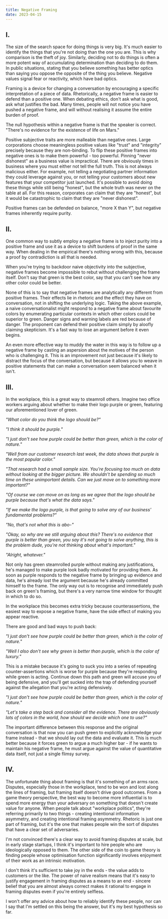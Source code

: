 ```yaml
---
title: Negative Framing
date: 2023-04-15
---
```


## I.
The size of the search space for doing things is very big. It's much easier to identify the things that you're not 
doing than the one you are. This is why comparison is the theft of joy. Similarly, deciding not to do things is often a 
more potent way of accumulating determination than deciding to do them. In public situations, stating that you believe 
something has better optics than saying you oppose the opposite of the thing you believe. Negative values signal fear 
or reactivity, which have bad optics.

Framing is a device for changing a conversation by encouraging a specific interpretation of a piece of data. 
Rhetorically, a negative frame is easier to defend than a positive one. When debating ethics, don't 
ask what is good, ask what justifies the bad. Many times, people will not notice you have pushed a negative frame, and 
will without realising it assume the entire burden of proof. 

The null hypothesis within a negative frame is that the speaker is correct. "There's no evidence for the existence of 
life on Mars."

Positive subjective traits are more malleable than negative ones. Large corporations choose meaningless positive values like "trust" and "integrity" precisely because they are 
non-binding. To flip these positive frames into negative ones is to make them powerful - too powerful. Pinning "never 
dishonest" as a business value is impractical. There are obviously times in business where you must either not tell the 
full truth. This is not always malicious either. For example, not telling a negotiating partner information they could 
leverage against you, or not telling your customers about new features that your competitor just launched. It's 
possible to avoid doing these things while still being "honest", but the whole truth was never on the table at all. For 
this reason, corporates can claim that they are "honest", but it would be catastrophic to claim that they are "never 
dishonest". 

Positive frames can be defended on balance, "more X than Y", but negative frames inherently require purity.

## II.
One common way to subtly employ a negative frame is to inject purity into a positive frame and use it as a device
to shift burdens of proof in the same way. When dealing in the empirical there's nothing wrong with this, because a 
proof by contradiction is all that is needed. 

When you're trying to backdoor naive objectivity into the subjective, negative frames become impossible to rebut 
without challenging the frame itself. Don't say that green is the best color, say that you can't see how any other 
color could be better. 

None of this is to say that negative frames are analytically any different from positive frames. Their effects lie in
rhetoric and the effect they have on conversation, not in shifting the underlying logic. Taking the above example, a 
naive conversationalist might respond to a negative frame about favourite colors by enumerating particular contexts in 
which other colors could be superior to green. Danger signs and warning labels are red because of danger. The proponent 
can defend their positive claim simply by aloofly claiming skepticism. It's a fast way to lose an argument before it 
even begins. 

An even more effective way to muddy the water in this way is to follow up a negative frame by casting an aspersion 
about the motives of the person who is challenging it. This is an improvement not just because it's likely to distract 
the focus of the conversation, but because it allows you to weave in positive statements that can make a conversation 
seem balanced when it isn't.

## III.
In the workplace, this is a great way to steamroll others. Imagine two office workers arguing about whether to make 
their logo purple or green, featuring our aforementioned lover of green. 

*"What color do you think the logo should be?"*

*"I think it should be purple."*

*"I just don't see how purple could be better than green, which is the color of nature."*

*"Well from our customer research last week, the data shows that purple is the most popular color."*

*"That research had a small sample size. You're focusing too much on data without looking at the bigger picture. We shouldn't be spending so much time on these unimportant details. Can we just move on to something more important?"*

*"Of course we can move on as long as we agree that the logo should be purple because that's what the data says."*

*"If we make the logo purple, is that going to solve any of our business' fundamental problems?"*

*"No, that's not what this is abo-"*

*"Okay, so why are we still arguing about this? There's no evidence that purple is better than green, you say it's not going to solve anything, this is the problem dude, you're not thinking about what's important."*

*"Alright, whatever."*

Not only has green steamrolled purple without making any justifications, he's managed to make purple look badly
motivated for providing them. As soon as purple responds to the negative frame by bringing up evidence and data, he's 
already lost the argument because he's already committed himself to the frame. The only way out is to recognise and 
immediately push back on green's framing, but there's a very narrow time window for thought in which to do so.

In the workplace this becomes extra tricky because counterassertions, the easiest way to expose a negative frame, have 
the side effect of making you appear reactive.

There are good and bad ways to push back:

*"I just don't see how purple could be better than green, which is the color of nature."*

*"Well I also don't see why green is better than purple, which is the color of luxury."*

This is a mistake because it's going to suck you into a series of repeating counter-assertions which is worse for 
purple because they're responding while green is acting. Continue down this path and green will accuse you of being 
defensive, and you'll get sucked into the trap of defending yourself against the allegation that you're acting 
defensively.

*"I just don't see how purple could be better than green, which is the color of nature."*

*"Let's take a step back and consider all the evidence. There are obviously lots of colors in the world, how should we 
decide which one to use?"*

The important difference between this response and the original conversation is that now you can push green to 
explicitly acknowledge your frame instead - that we should lay out the data and evaluate it. This is much better 
because it forces green to argue a much higher bar - if he wants to maintain his negative frame, he must argue against 
the value of quantitative data itself, not just a single flimsy survey.


## IV.
The unfortunate thing about framing is that it's something of an arms race. Disputes, especially those in the 
workplace, tend to be won and lost along the lines of framing, but framing itself doesn't drive good outcomes. From a
game theory perspective, the best way to become more influential is to spend more energy than your adversary on 
something that doesn't create value for anyone. When people talk about "workplace politics", they're referring 
primarily to two things - creating intentional information asymmetry, and creating intentional framing asymmetry. 
Rhetoric is just one part of framing, but it's the one that makes people win the sort of disputes that have a clear set 
of adversaries. 

I'm not convinced there's a clear way to avoid framing disputes at scale, but in early stage startups, I think it's 
important to hire people who are ideologically opposed to them. The other side of the coin to game theory is finding 
people whose optimisation function significantly involves enjoyment of their work as an intrinsic motivation. 

I don't think it's sufficient to take joy in the ends - the value adds to customers or the like. The power of naive 
realism means that it's easy to justify engagement in framing disputes as a means to an end - sincere belief that you 
are almost always correct makes it rational to engage in framing disputes even if you're entirely selfless.

I won't offer any advice about how to reliably identify these people, nor can I say that I'm settled on this being the 
answer, but it's my best hypothesis so far.